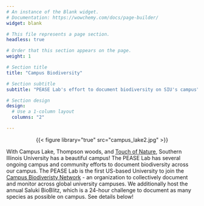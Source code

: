 ```yaml
---
# An instance of the Blank widget.
# Documentation: https://wowchemy.com/docs/page-builder/
widget: blank

# This file represents a page section.
headless: true

# Order that this section appears on the page.
weight: 1

# Section title
title: "Campus Biodiversity"

# Section subtitle
subtitle: "PEASE Lab's effort to document biodiversity on SIU's campus"

# Section design
design:
  # Use a 1-column layout
  columns: "2"

---
```

<p style="text-align: center;"> {{< figure library="true" src="campus_lake2.jpg" >}} </p>

With Campus Lake, Thompson woods, and [Touch of Nature](https://ton.siu.edu/), Southern Illinois University has a beautiful campus! The PEASE Lab has several ongoing campus and community efforts to document biodiversity across our campus. The PEASE Lab is the first US-based University to join the [Campus Biodiveristy Network](https://www.campusbiodiversitynetwork.org/en) - an organization to collectively document and monitor across global university campuses. We additionally host the annual Saluki BioBlitz, which is a 24-hour challenge to document as many species as possible on campus. See details below!